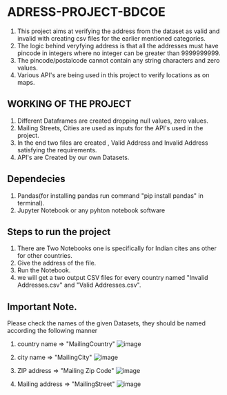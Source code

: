 # ADRESS-PROJECT-BDCOE

1. This project aims at verifying the address from the dataset as valid and invalid with creating csv files for the earlier mentioned categories.
2. The logic behind veryfying address is that all the addresses must have pincode in integers where no integer can be greater than 9999999999. 
3. The pincode/postalcode cannot contain any string characters and zero values.
4. Various API's are being used in this project to verify locations as on maps. 


## WORKING OF THE PROJECT 

1. Different Dataframes are created dropping null values, zero values. 
2. Mailing Streets, Cities are used as inputs for the API's used in the project. 
3. In the end two files are created , Valid Address and Invalid Address satisfying the requirements. 
4. API's are Created by our own Datasets.

## Dependecies 

1. Pandas(for installing pandas run command "pip install pandas" in terminal).
2. Jupyter Notebook or any pyhton notebook software
 
 ## Steps to run the project
 1. There are Two Notebooks one is specifically for Indian cites ans other for other countries.
 2. Give the address of the file.
 3. Run the Notebook.
 4. we will get a two output CSV files for every country named "Invalid Addresses.csv" and "Valid Addresses.csv".
 
 
## Important Note.
 Please check the names of the given Datasets, they should be named according the following manner
  1. country name => "MailingCountry"
![image](https://user-images.githubusercontent.com/114509252/215261775-d6607327-b9da-4d60-a009-bcd11c1646f6.png)

 2. city name => "MailingCity"
![image](https://user-images.githubusercontent.com/114509252/215261793-3fd82d6a-0346-43cb-baf9-3a060c53744a.png)
3. ZIP address => "Mailing Zip Code"
![image](https://user-images.githubusercontent.com/114509252/215261825-5f5110fb-3b31-4512-8ce1-7087fe3ef321.png)
4. Mailing address => "MailingStreet"
![image](https://user-images.githubusercontent.com/114509252/215261847-c7808f29-fd98-47ca-9c40-aae41ea3d53c.png)
 

